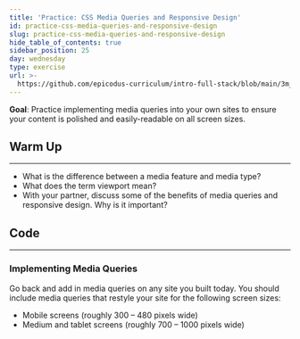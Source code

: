```yaml
---
title: 'Practice: CSS Media Queries and Responsive Design'
id: practice-css-media-queries-and-responsive-design
slug: practice-css-media-queries-and-responsive-design
hide_table_of_contents: true
sidebar_position: 25
day: wednesday
type: exercise
url: >-
  https://github.com/epicodus-curriculum/intro-full-stack/blob/main/3m_classwork_practice_media_queries_and_responsive_design.md
---
```


**Goal**: Practice implementing media queries into your own sites to ensure your content is polished and easily-readable on all screen sizes.

## Warm Up
<hr />

* What is the difference between a media feature and media type?
* What does the term viewport mean?
* With your partner, discuss some of the benefits of media queries and responsive design. Why is it important?

## Code
<hr />

### Implementing Media Queries

Go back and add in media queries on any site you built today. You should include media queries that restyle your site for the following screen sizes:

* Mobile screens (roughly 300 – 480 pixels wide)
* Medium and tablet screens (roughly 700 – 1000 pixels wide)

